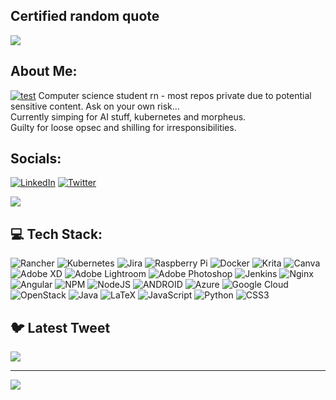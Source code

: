 ## Certified random quote
![](https://quotes-github-readme.vercel.app/api?type=horizontal&theme=radical)

## About Me:
[![test](https://img.shields.io/badge/LinkedIn-%230077B5.svg?logo=linkedin&logoColor=white)](https://linkedin.com/in/jonas-rittirsch)
Computer science student rn - most repos private due to potential sensitive content. Ask on your own risk...<br>
Currently simping for AI stuff, kubernetes and morpheus.<br>
Guilty for loose opsec and shilling for irresponsibilities.

## Socials:
[![LinkedIn](https://img.shields.io/badge/LinkedIn-%230077B5.svg?logo=linkedin&logoColor=white)](https://linkedin.com/in/jonas-rittirsch) [![Twitter](https://img.shields.io/badge/Twitter-%231DA1F2.svg?logo=Twitter&logoColor=white)](https://twitter.com/@ger_squiddlet) 

<img src="https://imgs.xkcd.com/comics/new.png">

## 💻 Tech Stack:
![Rancher](https://img.shields.io/badge/rancher-%230075A8.svg?style=flat&logo=rancher&logoColor=white) ![Kubernetes](https://img.shields.io/badge/kubernetes-%23326ce5.svg?style=flat&logo=kubernetes&logoColor=white) ![Jira](https://img.shields.io/badge/jira-%230A0FFF.svg?style=flat&logo=jira&logoColor=white) ![Raspberry Pi](https://img.shields.io/badge/-RaspberryPi-C51A4A?style=flat&logo=Raspberry-Pi) ![Docker](https://img.shields.io/badge/docker-%230db7ed.svg?style=flat&logo=docker&logoColor=white) ![Krita](https://img.shields.io/badge/Krita-203759?style=flat&logo=krita&logoColor=EEF37B) ![Canva](https://img.shields.io/badge/Canva-%2300C4CC.svg?style=flat&logo=Canva&logoColor=white) ![Adobe XD](https://img.shields.io/badge/Adobe%20XD-470137?style=flat&logo=Adobe%20XD&logoColor=#FF61F6) ![Adobe Lightroom](https://img.shields.io/badge/Adobe%20Lightroom-31A8FF.svg?style=flat&logo=Adobe%20Lightroom&logoColor=white) ![Adobe Photoshop](https://img.shields.io/badge/adobephotoshop-%2331A8FF.svg?style=flat&logo=adobephotoshop&logoColor=white) ![Jenkins](https://img.shields.io/badge/jenkins-%232C5263.svg?style=flat&logo=jenkins&logoColor=white) ![Nginx](https://img.shields.io/badge/nginx-%23009639.svg?style=flat&logo=nginx&logoColor=white) ![Angular](https://img.shields.io/badge/angular-%23DD0031.svg?style=flat&logo=angular&logoColor=white) ![NPM](https://img.shields.io/badge/NPM-%23000000.svg?style=flat&logo=npm&logoColor=white) ![NodeJS](https://img.shields.io/badge/node.js-6DA55F?style=flat&logo=node.js&logoColor=white) ![ANDROID](https://img.shields.io/badge/android-%2320232a.svg?style=flat&logo=android&logoColor=%a4c639) ![Azure](https://img.shields.io/badge/azure-%230072C6.svg?style=flat&logo=azure-devops&logoColor=white) ![Google Cloud](https://img.shields.io/badge/Google%20Cloud-%234285F4.svg?style=flat&logo=google-cloud&logoColor=white) ![OpenStack](https://img.shields.io/badge/Openstack-%23f01742.svg?style=flat&logo=openstack&logoColor=white) ![Java](https://img.shields.io/badge/java-%23ED8B00.svg?style=flat&logo=java&logoColor=white) ![LaTeX](https://img.shields.io/badge/latex-%23008080.svg?style=flat&logo=latex&logoColor=white) ![JavaScript](https://img.shields.io/badge/javascript-%23323330.svg?style=flat&logo=javascript&logoColor=%23F7DF1E) ![Python](https://img.shields.io/badge/python-3670A0?style=flat&logo=python&logoColor=ffdd54) ![CSS3](https://img.shields.io/badge/css3-%231572B6.svg?style=flat&logo=css3&logoColor=white)

<!-- ## 📊 GitHub Stats:
![](https://github-readme-stats.vercel.app/api?username=germansquid&theme=dark&hide_border=false&include_all_commits=false&count_private=false)<br/>
![](https://github-readme-streak-stats.herokuapp.com/?user=germansquid&theme=dark&hide_border=false)<br/>
![](https://github-readme-stats.vercel.app/api/top-langs/?username=germansquid&theme=dark&hide_border=false&include_all_commits=false&count_private=false&layout=compact) -->

## 🐦 Latest Tweet
[![](https://gtce.itsvg.in/api?username=@@ger_squiddlet)](https://github.com/VishwaGauravIn/github-twitter-card-embed)

---
[![](https://visitcount.itsvg.in/api?id=germansquid&icon=0&color=8)](https://visitcount.itsvg.in)

<!-- Proudly created with GPRM ( https://gprm.itsvg.in )
